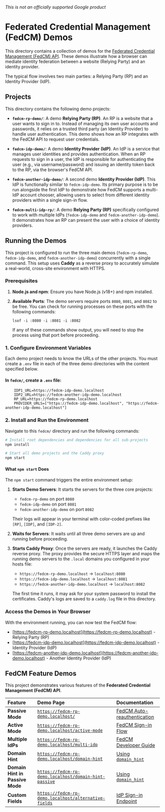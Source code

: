 *This is not an officially supported Google product*

# Federated Credential Management (FedCM) Demos

This directory contains a collection of demos for the [Federated Credential Management (FedCM) API](https://developer.chrome.com/docs/privacy-sandbox/fedcm/). These demos illustrate how a browser can mediate identity federation between a website (Relying Party) and an identity provider.

The typical flow involves two main parties: a Relying Party (RP) and an Identity Provider (IdP).

## Projects

This directory contains the following demo projects:

*   **`fedcm-rp-demo/`**: A demo **Relying Party (RP)**. An RP is a website that a user wants to sign in to. Instead of managing its own user accounts and passwords, it relies on a trusted third party (an Identity Provider) to handle user authentication. This demo shows how an RP integrates with the FedCM API to request user credentials.

*   **`fedcm-idp-demo/`**: A demo **Identity Provider (IdP)**. An IdP is a service that manages user identities and provides authentication. When an RP requests to sign in a user, the IdP is responsible for authenticating the user (e.g., via username/password) and issuing an identity token back to the RP, via the browser's FedCM API.

*   **`fedcm-another-idp-demo/`**: A second demo **Identity Provider (IdP)**. This IdP is functionally similar to `fedcm-idp-demo`. Its primary purpose is to be run alongside the first IdP to demonstrate how FedCM supports a multi-IdP account chooser, allowing users to select from different identity providers within a single sign-in flow.

*   **`fedcm-multi-idp-rp/`**: A demo **Relying Party (RP)** specifically configured to work with multiple IdPs (`fedcm-idp-demo` and `fedcm-another-idp-demo`). It demonstrates how an RP can present the user with a choice of identity providers.

## Running the Demos

This project is configured to run the three main demos (`fedcm-rp-demo`, `fedcm-idp-demo`, and `fedcm-another-idp-demo`) concurrently with a single command. This setup uses **Caddy** as a reverse proxy to accurately simulate a real-world, cross-site environment with HTTPS.

### Prerequisites

1.  **Node.js and npm**: Ensure you have Node.js (v18+) and npm installed.
2.  **Available Ports**: The demo servers require ports `8080`, `8081`, and `8082` to be free. You can check for running processes on these ports with the following commands:
       
        lsof -i :8080 -i :8081 -i :8082

    If any of these commands show output, you will need to stop the process using that port before proceeding.


### 1. Configure Environment Variables

Each demo project needs to know the URLs of the other projects. You must create a `.env` file in each of the three demo directories with the content specified below.

#### In **`fedcm/`**, create a `.env` file:

```
    IDP1_URL=https://fedcm-idp-demo.localhost
    IDP2_URL=https://fedcm-another-idp-demo.localhost
    RP_URL=https://fedcm-rp-demo.localhost
    PROVIDER_URLS=["https://fedcm-idp-demo.localhost", "https://fedcm-another-idp-demo.localhost"]
```

### 2. Install and Run the Environment

Navigate to this `fedcm/` directory and run the following commands:

```bash
# Install root dependencies and dependencies for all sub-projects
npm install
```

```bash
# Start all demo projects and the Caddy proxy
npm start
```

#### What `npm start` Does

The `npm start` command triggers the entire environment setup:

1.  **Starts Demo Servers**: It starts the servers for the three core projects:
    *   `fedcm-rp-demo` on port `8080`
    *   `fedcm-idp-demo` on port `8081`
    *   `fedcm-another-idp-demo` on port `8082`

    Their logs will appear in your terminal with color-coded prefixes like `[RP]`, `[IDP]`, and `[IDP-2]`.

2.  **Waits for Servers**: It waits until all three demo servers are up and running before proceeding.

3.  **Starts Caddy Proxy**: Once the servers are ready, it launches the Caddy reverse proxy. The proxy provides the secure HTTPS layer and maps the running demo servers to the `.local` domains you configured in your hosts file:
    *   `https://fedcm-rp-demo.localhost` → `localhost:8080`
    *   `https://fedcm-idp-demo.localhost` → `localhost:8081`
    *   `https://fedcm-another-idp-demo.localhost` → `localhost:8082`

    The first time it runs, it may ask for your system password to install the certificates. Caddy's logs are saved to a `caddy.log` file in this directory.

### Access the Demos in Your Browser

With the environment running, you can now test the FedCM flow:
   *   [https://fedcm-rp-demo.localhost](https://fedcm-rp-demo.localhost) - Relying Party (RP)
   *   [https://fedcm-idp-demo.localhost](https://fedcm-idp-demo.localhost) - Identity Provider (IdP)
   *   [https://fedcm-another-idp-demo.localhost](https://fedcm-another-idp-demo.localhost) - Another Identity Provider (IdP)


## FedCM Feature Demos

This project demonstrates various features of the **Federated Credential Management (FedCM) API**. 

| Feature | Demo Page | Documentation |
| :--- | :--- | :--- |
| **Passive Mode**  | [`https://fedcm-rp-demo.localhost/`](https://fedcm-rp-demo.localhost/) | [FedCM Auto-reauthentication](https://privacysandbox.google.com/cookies/fedcm/why#fedcm_ui_modes) |
| **Active Mode** | [`https://fedcm-rp-demo.localhost/active-mode`](https://fedcm-rp-demo.localhost/active-mode) | [FedCM Sign-in Flow](https://privacysandbox.google.com/cookies/fedcm/why#fedcm_ui_modes) |
| **Multiple IdPs** | [`https://fedcm-rp-demo.localhost/multi-idp`](https://fedcm-rp-demo.localhost/multi-idp) | [FedCM Developer Guide](https://privacysandbox.google.com/cookies/fedcm/implement/identity-provider) |
| **Domain Hint**  | [`https://fedcm-rp-demo.localhost/domain-hint`](https://fedcm-rp-demo.localhost/domain-hint) | [Using `domain_hint`](https://privacysandbox.google.com/cookies/fedcm/implement/relying-party#domain-hint) |
| **Domain Hint in Passive Mode** | [`https://fedcm-rp-demo.localhost/domain-hint-passive`](https://fedcm-rp-demo.localhost/domain-hint-passive) | [Using `domain_hint`](https://privacysandbox.google.com/cookies/fedcm/implement/relying-party#domain-hint) |
| **Custom Fields**  | [`https://fedcm-rp-demo.localhost/alternative-fields`](https://fedcm-rp-demo.localhost/alternative-fields) | [IdP Sign-in Endpoint](https://privacysandbox.google.com/cookies/fedcm/implement/relying-party#fields) |

